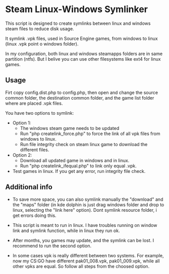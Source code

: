 # Steam Linux-Windows Symlinker

This script is designed to create symlinks between linux and windows steam
files to reduce disk usage.

It symlink .vpk files, used in Source Engine games, from windows to linux
(linux .vpk point o windows folder).

In my configuration, both linux and windows steamapps folders are in same
partition (ntfs). But I belive you can use other filesystems like ext4 for
linux games.

## Usage

Firt copy config.dist.php to config.php, then open and change the source
common folder, the destination common folder, and the game list folder
where are placed .vpk files.

You have two options to symlink:
 * Option 1:
   * The windows steam game needs to be updated
   * Run "php createlink_force.php" to force the link of all vpk files from windows
     to linux.
   * Run file integrity check on steam linux game to download the different
     files.
 * Option 2:
   * Download all updated game in windows and in linux.
   * Run "php createlink_ifequal.php" to link only equal .vpk.
 * Test games in linux. If you get any error, run integrity file check.

## Additional info

 * To save more space, you can also symlink manually the "download" and the
"maps" folder (in kde dolphin is just drag windows folder and drop to linux,
selecting the "link here" option). Dont symlink resource folder, i get errors
doing this.

 * This script is meant to run in linux. I have troubles running on window link
and symlink function, while in linux they run ok.

 * After months, you games may update, and the symlink can be lost. I
recommend to run the second option.

 * In some cases vpk is really different between two systems. For example,
now my CS:GO have different pak01_008.vpk, pak01_009.vpk, while all other vpks
are equal. So follow all steps from the choosed option.

